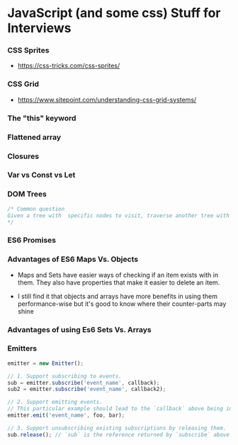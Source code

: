# JavaScript (and some css) Stuff for Interviews

### CSS Sprites

- https://css-tricks.com/css-sprites/



### CSS Grid

- https://www.sitepoint.com/understanding-css-grid-systems/



### The "this" keyword



### Flattened array



### Closures 



### Var vs Const vs Let 



### DOM Trees

```js
/* Common question
Given a tree with  specific nodes to visit, traverse another tree with the same structure and visit the nodes in same positions
*/
```



### ES6 Promises



### Advantages of ES6 Maps Vs. Objects

- Maps and Sets have easier ways of checking if an item exists with in them. They also have properties that make it easier to delete an item.

- I still find it that objects and arrays have more benefits in using them performance-wise but it's good to know where their counter-parts may shine

### Advantages of using Es6 Sets Vs. Arrays



### Emitters

```js
emitter = new Emitter();

// 1. Support subscribing to events.
sub = emitter.subscribe('event_name', callback);
sub2 = emitter.subscribe('event_name', callback2);

// 2. Support emitting events.
// This particular example should lead to the `callback` above being invoked with `foo` and `bar` as parameters.
emitter.emit('event_name', foo, bar);

// 3. Support unsubscribing existing subscriptions by releasing them.
sub.release(); // `sub` is the reference returned by `subscribe` above  
```

